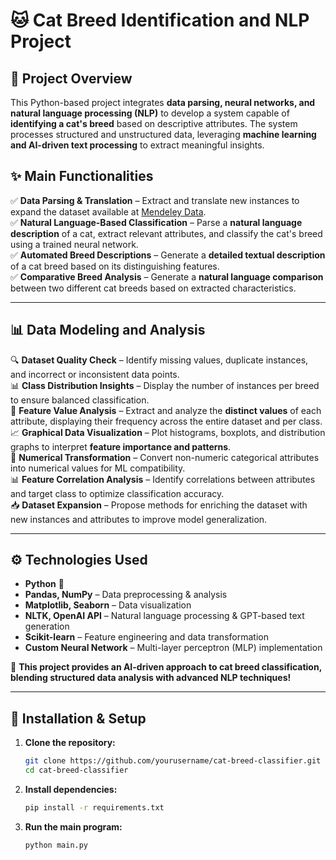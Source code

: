 # 🐱 Cat Breed Identification and NLP Project  

## 📌 Project Overview  
This Python-based project integrates **data parsing, neural networks, and natural language processing (NLP)** to develop a system capable of **identifying a cat's breed** based on descriptive attributes. The system processes structured and unstructured data, leveraging **machine learning and AI-driven text processing** to extract meaningful insights.  

## ✨ Main Functionalities  
✅ **Data Parsing & Translation** – Extract and translate new instances to expand the dataset available at [Mendeley Data](https://data.mendeley.com/datasets/ht5p5pg7b7/1).  
✅ **Natural Language-Based Classification** – Parse a **natural language description** of a cat, extract relevant attributes, and classify the cat's breed using a trained neural network.  
✅ **Automated Breed Descriptions** – Generate a **detailed textual description** of a cat breed based on its distinguishing features.  
✅ **Comparative Breed Analysis** – Generate a **natural language comparison** between two different cat breeds based on extracted characteristics.  

---

## 📊 Data Modeling and Analysis  
🔍 **Dataset Quality Check** – Identify missing values, duplicate instances, and incorrect or inconsistent data points.  
📊 **Class Distribution Insights** – Display the number of instances per breed to ensure balanced classification.  
📌 **Feature Value Analysis** – Extract and analyze the **distinct values** of each attribute, displaying their frequency across the entire dataset and per class.  
📈 **Graphical Data Visualization** – Plot histograms, boxplots, and distribution graphs to interpret **feature importance and patterns**.  
🔢 **Numerical Transformation** – Convert non-numeric categorical attributes into numerical values for ML compatibility.  
📊 **Feature Correlation Analysis** – Identify correlations between attributes and target class to optimize classification accuracy.  
📥 **Dataset Expansion** – Propose methods for enriching the dataset with new instances and attributes to improve model generalization.  

---

## ⚙️ Technologies Used  
- **Python** 🐍  
- **Pandas, NumPy** – Data preprocessing & analysis  
- **Matplotlib, Seaborn** – Data visualization  
- **NLTK, OpenAI API** – Natural language processing & GPT-based text generation  
- **Scikit-learn** – Feature engineering and data transformation  
- **Custom Neural Network** – Multi-layer perceptron (MLP) implementation  

🚀 **This project provides an AI-driven approach to cat breed classification, blending structured data analysis with advanced NLP techniques!**  

---

## 🔧 Installation & Setup  
1. **Clone the repository:**  
   ```bash
   git clone https://github.com/yourusername/cat-breed-classifier.git
   cd cat-breed-classifier
2. **Install dependencies:**
   ```bash
   pip install -r requirements.txt
3. **Run the main program:**
   ```bash
   python main.py

